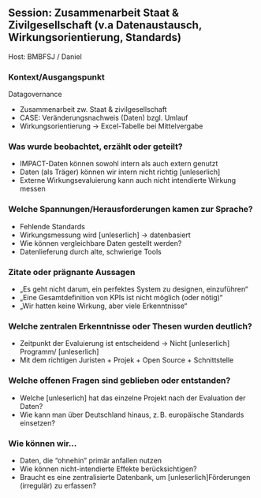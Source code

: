 ## Session: Zusammenarbeit Staat & Zivilgesellschaft (v.a Datenaustausch, Wirkungsorientierung, Standards) 

Host: BMBFSJ / Daniel

### Kontext/Ausgangspunkt

Datagovernance

* Zusammenarbeit zw. Staat & zivilgesellschaft  
* CASE: Veränderungsnachweis (Daten) bzgl. Umlauf  
* Wirkungsorientierung → Excel-Tabelle bei Mittelvergabe

### Was wurde beobachtet, erzählt oder geteilt?

* IMPACT-Daten können sowohl intern als auch extern genutzt  
* Daten (als Träger) können wir intern nicht richtig \[unleserlich\]  
* Externe Wirkungsevaluierung kann auch nicht intendierte Wirkung messen

### Welche Spannungen/Herausforderungen kamen zur Sprache?

* Fehlende Standards  
* Wirkungsmessung wird \[unleserlich\] → datenbasiert  
* Wie können vergleichbare Daten gestellt werden?  
* Datenlieferung durch alte, schwierige Tools

### Zitate oder prägnante Aussagen

* „Es geht nicht darum, ein perfektes System zu designen, einzuführen“  
* „Eine Gesamtdefinition von KPIs ist nicht möglich (oder nötig)“  
* „Wir hatten keine Wirkung, aber viele Erkenntnisse“

### Welche zentralen Erkenntnisse oder Thesen wurden deutlich?

* Zeitpunkt der Evaluierung ist entscheidend → Nicht \[unleserlich\] Programm/ \[unleserlich\]  
* Mit dem richtigen Juristen \+ Projek \+ Open Source \+ Schnittstelle

### Welche offenen Fragen sind geblieben oder entstanden?

* Welche \[unleserlich\] hat das einzelne Projekt nach der Evaluation der Daten?  
* Wie kann man über Deutschland hinaus, z. B. europäische Standards einsetzen?

### Wie können wir...

* Daten, die “ohnehin” primär anfallen nutzen   
* Wie können nicht-intendierte Effekte berücksichtigen?  
* Braucht es eine zentralisierte Datenbank, um \[unleserlich\]Förderungen (irregulär) zu erfassen?